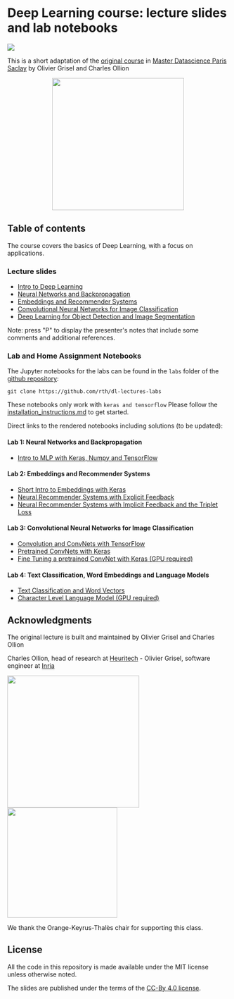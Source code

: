 # Deep Learning course: lecture slides and lab notebooks

<a href="https://mybinder.org/v2/gh/rth/dl-lectures-labs/M2-IMSD">
  <img src="https://mybinder.org/badge.svg" />
</a>

This is a short adaptation of the
[original course](https://github.com/m2dsupsdlclass/lectures-labs) in
[Master Datascience Paris Saclay](http://datascience-x-master-paris-saclay.fr)
by Olivier Grisel and Charles Ollion  


<p style="text-align: center">
<a href="http://datascience-x-master-paris-saclay.fr/"><img
  src="slides/05_conv_nets_2/images/Logo_Master_Datascience.png" width="300"/></a>
</p>


## Table of contents

The course covers the basics of Deep Learning, with a focus on applications.

### Lecture slides

  - [Intro to Deep Learning](https://rawgit.com/rth/dl-lectures-labs/M2-IMDS/slides/01_intro_to_deep_learning/index.html)
  - [Neural Networks and Backpropagation](https://rawgit.com/rth/dl-lectures-labs/M2-IMDS/slides/02_backprop/index.html)
  - [Embeddings and Recommender Systems](https://rawgit.com/rth/dl-lectures-labs/M2-IMDS/slides/04_recommender_systems/index.html)
  - [Convolutional Neural Networks for Image Classification](https://rawgit.com/rth/dl-lectures-labs/M2-IMDS/slides/03_conv_nets/index.html)
  - [Deep Learning for Object Detection and Image Segmentation](https://rawgit.com/rth/dl-lectures-labs/M2-IMDS/slides/05_conv_nets_2/index.html)

Note: press "P" to display the presenter's notes that include some comments and
additional references.

### Lab and Home Assignment Notebooks

The Jupyter notebooks for the labs can be found in the `labs` folder of
the [github repository](https://github.com/rth/dl-lectures-labs/):

    git clone https://github.com/rth/dl-lectures-labs

These notebooks only work with `keras and tensorflow`
Please follow the [installation\_instructions.md](
https://github.com/rth/dl-lectures-labs/blob/M2-IMDS/installation_instructions.md)
to get started.

Direct links to the rendered notebooks including solutions (to be updated): 

#### Lab 1: Neural Networks and Backpropagation

  - [Intro to MLP with Keras, Numpy and TensorFlow](https://github.com/rth/dl-lectures-labs/blob/M2-IMDS/labs/01_backprop/Intro_MLP_keras_numpy_tensorflow_rendered.ipynb)

#### Lab 2: Embeddings and Recommender Systems

  - [Short Intro to Embeddings with Keras](https://github.com/rth/dl-lectures-labs/blob/M2-IMDS/labs/02_neural_recsys/Short_Intro_to_Embeddings_with_Keras_rendered.ipynb)
  - [Neural Recommender Systems with Explicit Feedback](https://github.com/rth/dl-lectures-labs/blob/M2-IMDS/labs/02_neural_recsys/Explicit_Feedback_Neural_Recommender_System_rendered.ipynb)
  - [Neural Recommender Systems with Implicit Feedback and the Triplet Loss](https://github.com/rth/dl-lectures-labs/blob/M2-IMDS/labs/02_neural_recsys/Implicit_Feedback_Recsys_with_the_triplet_loss_rendered.ipynb)

#### Lab 3: Convolutional Neural Networks for Image Classification

  - [Convolution and ConvNets with TensorFlow](https://github.com/rth/dl-lectures-labs/blob/M2-IMDS/labs/03_conv_nets/ConvNets_with_TensorFlow_rendered.ipynb)
  - [Pretrained ConvNets with Keras](https://github.com/rth/dl-lectures-labs/blob/M2-IMDS/labs/03_conv_nets/Pretrained_ConvNets_with_Keras_rendered.ipynb)
  - [Fine Tuning a pretrained ConvNet with Keras (GPU required)](https://github.com/rth/dl-lectures-labs/blob/M2-IMDS/labs/03_conv_nets/Fine_Tuning_Deep_CNNs_with_GPU_rendered.ipynb)

#### Lab 4: Text Classification, Word Embeddings and Language Models

  - [Text Classification and Word Vectors](https://github.com/rth/dl-lectures-labs/blob/M2-IMDS/labs/05_deep_nlp/NLP_word_vectors_classification_rendered.ipynb)
  - [Character Level Language Model (GPU required)](https://github.com/rth/dl-lectures-labs/blob/M2-IMDS/labs/05_deep_nlp/Character_Level_Language_Model_rendered.ipynb)


## Acknowledgments

The original lecture is built and maintained by Olivier Grisel and Charles Ollion

Charles Ollion, head of research at [Heuritech](http://www.heuritech.com) -
Olivier Grisel, software engineer at
[Inria](https://team.inria.fr/parietal/en)

<a href="http://www.heuritech.com"><img src="slides/05_conv_nets_2/images/logo heuritech v2.png"
width="300"/></a> <a href="https://team.inria.fr/parietal/en"><img
src="slides/05_conv_nets_2/images/inria-logo.png" width="250"/></a>

We thank the  Orange-Keyrus-Thalès chair for supporting this class.

## License

All the code in this repository is made available under the MIT license
unless otherwise noted.

The slides are published under the terms of the [CC-By 4.0
license](https://creativecommons.org/licenses/by/4.0/).
